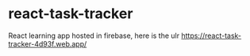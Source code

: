 # react-task-tracker
React learning app hosted in firebase, here is the ulr https://react-task-tracker-4d93f.web.app/
